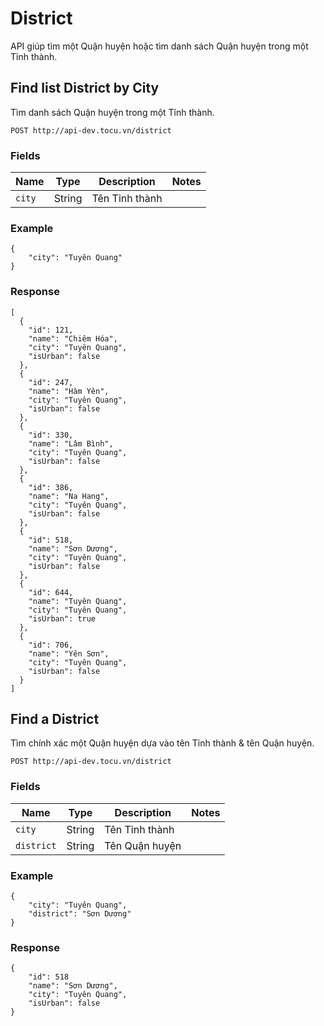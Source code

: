 # District
API giúp tìm một Quận huyện hoặc tìm danh sách Quận huyện trong một Tỉnh thành.

## Find list District by City
Tìm danh sách Quận huyện trong một Tỉnh thành.

    POST http://api-dev.tocu.vn/district

### Fields
| Name | Type | Description | Notes |
| --- | --- | --- | --- |
| `city` | String | Tên Tỉnh thành |

### Example

    {
        "city": "Tuyên Quang"
    }

### Response

    [
      {
        "id": 121,
        "name": "Chiêm Hóa",
        "city": "Tuyên Quang",
        "isUrban": false
      },
      {
        "id": 247,
        "name": "Hàm Yên",
        "city": "Tuyên Quang",
        "isUrban": false
      },
      {
        "id": 330,
        "name": "Lâm Bình",
        "city": "Tuyên Quang",
        "isUrban": false
      },
      {
        "id": 386,
        "name": "Na Hang",
        "city": "Tuyên Quang",
        "isUrban": false
      },
      {
        "id": 518,
        "name": "Sơn Dương",
        "city": "Tuyên Quang",
        "isUrban": false
      },
      {
        "id": 644,
        "name": "Tuyên Quang",
        "city": "Tuyên Quang",
        "isUrban": true
      },
      {
        "id": 706,
        "name": "Yên Sơn",
        "city": "Tuyên Quang",
        "isUrban": false
      }
    ]


## Find a District
Tìm chính xác một Quận huyện dựa vào tên Tỉnh thành & tên Quận huyện.

    POST http://api-dev.tocu.vn/district

### Fields
| Name | Type | Description | Notes |
| --- | --- | --- | --- |
| `city` | String | Tên Tỉnh thành |
| `district` | String | Tên Quận huyện |

### Example

    {
        "city": "Tuyên Quang",
        "district": "Sơn Dương"
    }

### Response
    {
        "id": 518
        "name": "Sơn Dương",
        "city": "Tuyên Quang",
        "isUrban": false
    }
